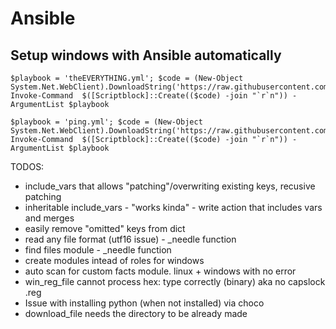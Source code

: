 # Ansible

## Setup windows with Ansible automatically

```
$playbook = 'theEVERYTHING.yml'; $code = (New-Object System.Net.WebClient).DownloadString('https://raw.githubusercontent.com/YoraiLevi/MyFuckingWikiOfEverything/master/Ansible/automatedSetup.ps1'); Invoke-Command  $([Scriptblock]::Create(($code) -join "`r`n")) -ArgumentList $playbook
```

```
$playbook = 'ping.yml'; $code = (New-Object System.Net.WebClient).DownloadString('https://raw.githubusercontent.com/YoraiLevi/MyFuckingWikiOfEverything/master/Ansible/automatedSetup.ps1'); Invoke-Command  $([Scriptblock]::Create(($code) -join "`r`n")) -ArgumentList $playbook
```

TODOS:

* include_vars that allows "patching"/overwriting existing keys, recusive patching
* inheritable include_vars - "works kinda" - write action that includes vars and merges
* easily remove "omitted" keys from dict
* read any file format (utf16 issue) - _needle function
* find files module - _needle function
* create modules intead of roles for windows
* auto scan for custom facts module. linux + windows with no error
* win_reg_file cannot process hex: type correctly (binary) aka no capslock .reg
* Issue with installing python (when not installed) via choco
* download_file needs the directory to be already made
